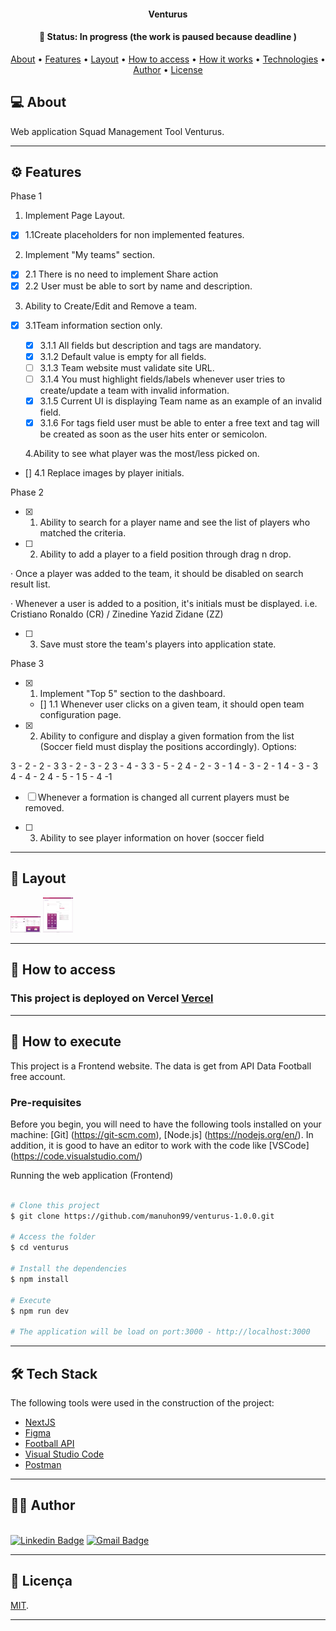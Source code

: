 <h4 align="center"> 
	Venturus
</h4>
<h4 align="center"> 
	🚧  Status: In progress (the work is paused because deadline )
</h4>

<p align="center">
 <a href="#-sobre-o-projeto">About</a> •
 <a href="#-funcionalidades">Features</a> •
 <a href="#-layout">Layout</a> • 
 <a href="#-como-acessar-o-projeto">How to access</a> • 
 <a href="#-como-executar-o-projeto">How it works</a> • 
 <a href="#-tecnologias">Technologies</a> • 
 <a href="#-autora">Author</a> • 
 <a href="#user-content--licença">License</a>
</p>

## 💻 About

Web application Squad Management Tool Venturus.

---

## ⚙️ Features

Phase 1

1. Implement Page Layout.

- [x] 1.1Create placeholders for non implemented features.

2. Implement "My teams" section.

- [x] 2.1 There is no need to implement Share action
- [x] 2.2 User must be able to sort by name and description.

3. Ability to Create/Edit and Remove a team.

- [x] 3.1Team information section only.

  - [x] 3.1.1 All fields but description and tags are mandatory.
  - [x] 3.1.2 Default value is empty for all fields.
  - [ ] 3.1.3 Team website must validate site URL.
  - [ ] 3.1.4 You must highlight fields/labels whenever user tries to create/update a team with invalid information.
  - [x] 3.1.5 Current UI is displaying Team name as an example of an invalid field.
  - [x] 3.1.6 For tags field user must be able to enter a free text and tag will be created as soon as the user hits enter or semicolon.

  4.Ability to see what player was the most/less picked on.

- [] 4.1 Replace images by player initials.

Phase 2

- [x] 1.  Ability to search for a player name and see the list of players who matched the criteria.

- [ ] 2. Ability to add a player to a field position through drag n drop.

· Once a player was added to the team, it should be disabled on search result list.

· Whenever a user is added to a position, it's initials must be displayed. i.e. Cristiano Ronaldo (CR) / Zinedine Yazid Zidane (ZZ)

- [ ] 3. Save must store the team's players into application state.

Phase 3

- [x] 1.  Implement "Top 5" section to the dashboard.

  - [] 1.1 Whenever user clicks on a given team, it should open team configuration page.

- [x] 2. Ability to configure and display a given formation from the list (Soccer field must display the positions accordingly). Options:

3 - 2 - 2 - 3
3 - 2 - 3 - 2
3 - 4 - 3
3 - 5 - 2
4 - 2 - 3 - 1
4 - 3 - 2 - 1
4 - 3 - 3
4 - 4 - 2
4 - 5 - 1
5 - 4 -1

- [ ] Whenever a formation is changed all current players must be removed.

- [ ] 3. Ability to see player information on hover (soccer field

---

## 🎨 Layout

  <img src="./public/stylepage1.png" style="width:48px">
  <img src="./public/stylepage2.png" style="width:48px">

---

## :runner: How to access

### This project is deployed on Vercel [Vercel](https://rpc-manuhon99.vercel.app/)

---

## 🚀 How to execute

This project is a Frontend website. The data is get from API Data Football free account.

### Pre-requisites

Before you begin, you will need to have the following tools installed on your machine: [Git] (https://git-scm.com), [Node.js] (https://nodejs.org/en/). In addition, it is good to have an editor to work with the code like [VSCode] (https://code.visualstudio.com/)

Running the web application (Frontend)

```bash

# Clone this project
$ git clone https://github.com/manuhon99/venturus-1.0.0.git

# Access the folder
$ cd venturus

# Install the dependencies
$ npm install

# Execute
$ npm run dev

# The application will be load on port:3000 - http://localhost:3000
```

---

## 🛠 Tech Stack

The following tools were used in the construction of the project:

- [NextJS](https://nextjs.org/)
- [Figma](https://www.figma.com/)
- [Football API](http://api.football-data.org/)
- [Visual Studio Code](https://code.visualstudio.com/)
- [Postman](https://www.postman.com/)

---

## :superhero_woman: Author

<br/> [![Linkedin Badge](https://img.shields.io/badge/-LinkedIn-blue?style=flat-square&logo=Linkedin&logoColor=white&link=lhttps://www.linkedin.com/in/emanueli-santos-da-silva-66a76525/)](https://www.linkedin.com/in/emanueli-santos-da-silva-66a76525/) [![Gmail Badge](https://img.shields.io/badge/-Gmail-c14438?style=flat-square&logo=Gmail&logoColor=white&link=mailto:emanuelissilva@hotmail.com)](mailto:emanuelissilva@hotmail.com)

---

## 📝 Licença

[MIT](./LICENSE).

---
